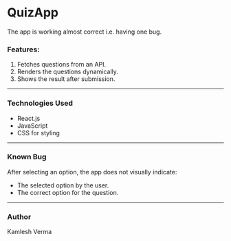 # QuizApp
The app is working almost correct i.e. having one bug.

###  Features:
1. Fetches questions from an API.
2. Renders the questions dynamically.
3. Shows the result after submission.

---

### Technologies Used
- React.js
- JavaScript 
- CSS for styling

---

### Known Bug
After selecting an option, the app does not visually indicate:
- The selected option by the user.
- The correct option for the question.

---

### Author
Kamlesh Verma
